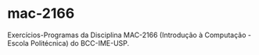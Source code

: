 # mac-2166
Exercícios-Programas da Disciplina MAC-2166 (Introdução à Computação - Escola Politécnica) do BCC-IME-USP.
